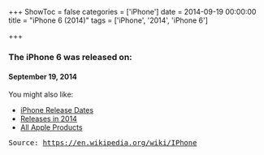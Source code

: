 +++
ShowToc = false
categories = ['iPhone']
date = 2014-09-19 00:00:00
title = "iPhone 6 (2014)"
tags = ['iPhone', '2014', 'iPhone 6']

+++

### The iPhone 6 was released on: 
#### September 19, 2014


<!--more-->


    
You might also like:

- [iPhone Release Dates](https://AppleReleaseDate.com/categories/iphone/)
- [Releases in 2014](https://AppleReleaseDate.com/tags/2014/)
- [All Apple Products](https://AppleReleaseDate.com/categories/)



<kbd> Source: https://en.wikipedia.org/wiki/IPhone</kbd>

